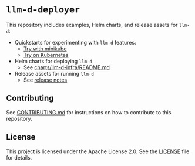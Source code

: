 
# `llm-d-deployer`

This repository includes examples, Helm charts, and release assets for `llm-d`:

- Quickstarts for experimenting with `llm-d` features:
  - [Try with minikube](quickstart/README-minikube.md)
  - [Try on Kubernetes](quickstart/README.md)
- Helm charts for deploying `llm-d`
  - See [charts/llm-d-infra/README.md](charts/llm-d-infra/README.md)
- Release assets for running `llm-d`
  - See [release notes](https://github.com/llm-d/llm-d-deployer/releases)

## Contributing

See [CONTRIBUTING.md](CONTRIBUTING.md) for instructions on how to contribute to this repository.

## License

This project is licensed under the Apache License 2.0. See the [LICENSE](LICENSE) file for details.
